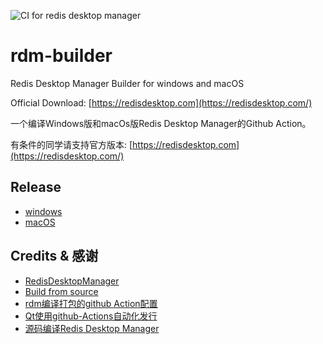 ![CI for redis desktop manager](https://github.com/FuckDoctors/rdm-builder/workflows/CI%20for%20redis%20desktop%20manager/badge.svg)

# rdm-builder

Redis Desktop Manager Builder for windows and macOS

Official Download: [https://redisdesktop.com](https://redisdesktop.com/)

一个编译Windows版和macOs版Redis Desktop Manager的Github Action。

有条件的同学请支持官方版本: [https://redisdesktop.com](https://redisdesktop.com/)

## Release

- [windows](https://github.com/FuckDoctors/rdm-builder/releases)
- [macOS](https://github.com/FuckDoctors/rdm-builder/releases)

## Credits & 感谢

- [RedisDesktopManager](https://github.com/uglide/RedisDesktopManager)
- [Build from source](http://docs.redisdesktop.com/en/latest/install/)
- [rdm编译打包的github Action配置](https://onew.me/2020/07/01/rdm-action/)
- [Qt使用github-Actions自动化发行](https://zhuanlan.zhihu.com/p/95926317)
- [源码编译Redis Desktop Manager](https://kany.me/2019/10/10/compile-redis-desktop-manager/)
